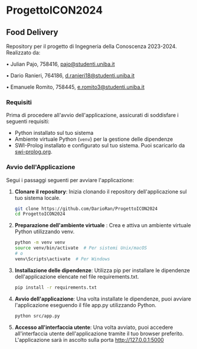 # ProgettoICON2024

## Food Delivery

Repository per il progetto di Ingegneria della Conoscenza 2023-2024. Realizzato da:

• Julian Pajo, 758416, pajo@studenti.uniba.it

• Dario Ranieri, 764186, d.ranieri18@studenti.uniba.it

• Emanuele Romito, 758445, e.romito3@studenti.uniba.it



### Requisiti

Prima di procedere all'avvio dell'applicazione, assicurati di soddisfare i seguenti requisiti:

- Python installato sul tuo sistema
- Ambiente virtuale Python (`venv`) per la gestione delle dipendenze
- SWI-Prolog installato e configurato sul tuo sistema. Puoi scaricarlo da [swi-prolog.org](https://www.swi-prolog.org).

### Avvio dell'Applicazione

Segui i passaggi seguenti per avviare l'applicazione:

1. **Clonare il repository**: Inizia clonando il repository dell'applicazione sul tuo sistema locale.

   ```bash
   git clone https://github.com/DarioRan/ProgettoICON2024
   cd ProgettoICON2024
    ```
   
2. **Preparazione dell'ambiente virtuale** : Crea e attiva un ambiente virtuale Python utilizzando venv.
    ```bash
    python -m venv venv
    source venv/bin/activate  # Per sistemi Unix/macOS
    # o
    venv\Scripts\activate  # Per Windows
    ```
   
3. **Installazione delle dipendenze**: Utilizza pip per installare le dipendenze dell'applicazione elencate nel file requirements.txt.

    ```bash
    pip install -r requirements.txt
    ```
   
4. **Avvio dell'applicazione**: Una volta installate le dipendenze, puoi avviare l'applicazione eseguendo il file app.py utilizzando Python.

    ```bash
    python src/app.py
    ```
5. **Accesso all'interfaccia utente**: Una volta avviato, puoi accedere all'interfaccia utente dell'applicazione tramite il tuo browser preferito. L'applicazione sarà in ascolto sulla porta http://127.0.0.1:5000

